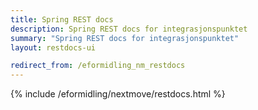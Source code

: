```yaml
---
title: Spring REST docs
description: Spring REST docs for integrasjonspunktet
summary: "Spring REST docs for integrasjonspunktet"
layout: restdocs-ui

redirect_from: /eformidling_nm_restdocs
---
```


{% include /eformidling/nextmove/restdocs.html %}


